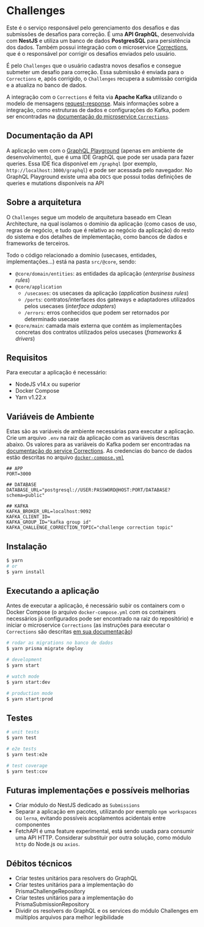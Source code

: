 # Challenges

Este é o serviço responsável pelo gerenciamento dos desafios e das submissões de desafios para correção. É uma **API GraphQL**, desenvolvida com **NestJS** e utiliza um banco de dados **PostgresSQL** para persistência dos dados. Também possui integração com o microservice [Corrections](https://github.com/mpedroni/rocketseat-backend-challenge/tree/main/packages/corrections), que é o responsável por corrigir os desafios enviados pelo usuário.

É pelo `Challenges` que o usuário cadastra novos desafios e consegue submeter um desafio para correção. Essa submissão é enviada para o `Corrections` e, após corrigido, o `Challenges` recupera a submissão corrigida e a atualiza no banco de dados.

A integração com o `Corrections` é feita via **Apache Kafka** utilizando o modelo de mensagens [request-response](https://docs.nestjs.com/microservices/basics#request-response). Mais informações sobre a integração, como estruturas de dados e configurações do Kafka, podem ser encontradas na [documentação do microservice `Corrections`](https://github.com/mpedroni/rocketseat-backend-challenge/tree/main/packages/corrections).

## Documentação da API

A aplicação vem com o [GraphQL Playground](https://www.apollographql.com/docs/apollo-server/v2/testing/graphql-playground/) (apenas em ambiente de desenvolvimento), que é uma IDE GraphQL que pode ser usada para fazer queries. Essa IDE fica disponível em `/graphql` (por exemplo, `http://localhost:3000/graphql`) e pode ser acessada pelo navegador. No GraphQL Playground existe uma aba `DOCS` que possui todas definições de queries e mutations disponíveis na API

## Sobre a arquitetura

O `Challenges` segue um modelo de arquitetura baseado em Clean Architecture, na qual isolamos o domínio da aplicação (como casos de uso, regras de negócio, e tudo que é relativo ao negócio da aplicação) do resto do sistema e dos detalhes de implementação, como bancos de dados e frameworks de terceiros.

Todo o código relacionado a domínio (usecases, entidades, implementações...) está na pasta `src/@core`, sendo:

- `@core/domain/entities`: as entidades da aplicação (_enterprise business rules_)
- `@core/application`
  - `/usecases`: os usecases da aplicação (_application business rules_)
  - `/ports`: contratos/interfaces dos gateways e adaptadores utilizados pelos usecases (_interface adapters_)
  - `/errors`: erros conhecidos que podem ser retornados por determinado usecase
- `@core/main`: camada mais externa que contém as implementações concretas dos contratos utilizados pelos usecases (_frameworks & drivers_)

## Requisitos

Para executar a aplicação é necessário:

- NodeJS v14.x ou superior
- Docker Compose
- Yarn v1.22.x

## Variáveis de Ambiente

Estas são as variáveis de ambiente necessárias para executar a aplicação. Crie um arquivo `.env` na raiz da aplicação com as variáveis descritas abaixo. Os valores para as variáveis do Kafka podem ser encontradas na [documentação do service Corrections](https://github.com/mpedroni/rocketseat-backend-challenge/tree/main/packages/corrections). As credencias do banco de dados estão descritas no arquivo [`docker-compose.yml`](https://github.com/mpedroni/rocketseat-backend-challenge/blob/main/docker-compose.yml)

```env
## APP
PORT=3000

## DATABASE
DATABASE_URL="postgresql://USER:PASSWORD@HOST:PORT/DATABASE?schema=public"

## KAFKA
KAFKA_BROKER_URL=localhost:9092
KAFKA_CLIENT_ID=
KAFKA_GROUP_ID="kafka group id"
KAFKA_CHALLENGE_CORRECTION_TOPIC="challenge correction topic"

```

## Instalação

```bash
$ yarn
# or
$ yarn install
```

## Executando a aplicação

Antes de executar a aplicação, é necessário subir os containers com o Docker Compose (o arquivo `docker-compose.yml` com os containers necessários já configurados pode ser encontrado na raiz do repositório) e iniciar o microservice `Corrections` (as instruções para executar o `Corrections` são descritas [em sua documentação](https://github.com/mpedroni/rocketseat-backend-challenge/tree/main/packages/corrections))

```bash
# rodar as migrations no banco de dados
$ yarn prisma migrate deploy

# development
$ yarn start

# watch mode
$ yarn start:dev

# production mode
$ yarn start:prod
```

## Testes

```bash
# unit tests
$ yarn test

# e2e tests
$ yarn test:e2e

# test coverage
$ yarn test:cov
```

## Futuras implementações e possíveis melhorias

- Criar módulo do NestJS dedicado as `Submissions`
- Separar a aplicação em pacotes, utilizando por exemplo `npm workspaces` ou `lerna`, evitando possíveis acoplamentos acidentais entre componentes
- FetchAPI é uma feature experimental, está sendo usada para consumir uma API HTTP. Considerar substituir por outra solução, como módulo `http` do Node.js ou `axios`.

## Débitos técnicos

- Criar testes unitários para resolvers do GraphQL
- Criar testes unitários para a implementação do PrismaChallengeRepository
- Criar testes unitários para a implementação do PrismaSubmissionRepository
- Dividir os resolvers do GraphQL e os services do módulo Challenges em múltiplos arquivos para melhor legibilidade
